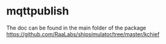 # mqttpublish

The doc can be found in the main folder of the package <https://github.com/RaaLabs/shipsimulator/tree/master/kchief>
